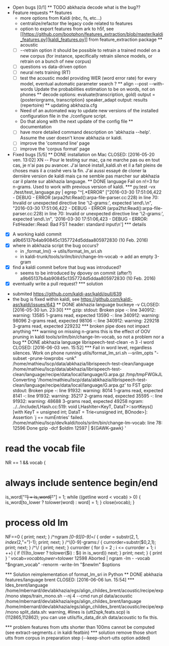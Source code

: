 <!-- -*-org-*- this comment force org-mode in emacs -->

* Open bugs [0/1]
** TODO abkhazia decode
   what is the bug??
* Feature requests
** features
   - more options from Kaldi (nbc, fs, etc...)
   - centralize/refactor the legacy code related to features
   - option to export features from ark to h5f, see
     [[https://github.com/bootphon/features_extraction/blob/master/kaldi_features.py][kaldi_features.py]] from feature_extraction package
** acoustic
   - [ ] --retrain option
     it should be possible to retrain a trained model on a new corpus
     (for instance, specifically retrain silence models, or retrain on a
     bunch of new corpus)
   - [ ] questions vs data-driven option
   - [ ] neural nets training (RT)
   - [ ] test the acoustic model
     providing WER (word error rate) for every model, eventual
     automatic parameter search ?
** align --post --with-words
   Update the probabilities estimation to be on words, not on phones
** decode
   options:
      evaluate(transcription, gold)
      output = {posteriorgrams, transcription}
      speaker_adapt
      output: results (repertoire)
** updating abkhazia.cfg
   - Need of an automated way to update new versions of the installed
     configuration file in the ./configure script.
   - Do that along with the next update of the config file
** documentation
  - [ ] have more detailed command description on 'abkhazia <command>
    --help'. Assume the user doesn't know abkhazia or kaldi.
  - [ ] improve the 'command line' page
  - [ ] improve the 'corpus format' page
* Fixed bugs [5/5]
** DONE installation on Mac
   CLOSED: [2016-05-20 ven. 13:02]
   XN -- Pour le testing sur mac, ça ne marche pas ou en tout cas, je
   n'ai pas pu avancer.  J'ai lancé install_kaldi.sh et il a fait
   pleins de choses mais il a crashé vers la fin.  J'ai aussi essayé
   de cloner la dernière version de kaldi mais ça ne semble pas
   marcher sur abkhazia car il plante sur abkhazia language.
** DONE language
   Fail on n!=3 for n-grams. Used to work with previous version of kaldi.
*** py.test -vx ./test/test_language.py | egrep "^\[.*ERROR"
    ["2016-03-30 17:51:06,422 - DEBUG - ERROR
    (arpa2fst:Read():arpa-file-parser.cc:228) in line 70: Invalid or
    unexpected directive line '\\2-grams:', expected \\end\\.\n",
    "2016-03-30 17:51:06,422 - DEBUG - ERROR
    (arpa2fst:Read():arpa-file-parser.cc:228) in line 70: Invalid or
    unexpected directive line '\\2-grams:', expected \\end\\.\n",
    '2016-03-30 17:51:06,423 - DEBUG - ERROR: FstHeader::Read: Bad FST
    header: standard input\n']
*** details
 - [X] A working kaldi commit
    a9b65137b4ab90845c1357724d5ddaa805972830 (10 Feb. 2016)
 - [X] where in abkhazia script the bug occurs?
   - in _format_lm() -> utils/format_lm_sri.sh
   - in kaldi-trunk/tools/srilm/bin/change-lm-vocab -> add an empty 3-gram
 - [X] find a kaldi commit before that bug was introduced?
   - seems to be introduced by dpovey on commit (after?)
     a9b65137b4ab90845c1357724d5ddaa805972830 (10 Feb. 2016)
 - [X] eventually write a pull request?
*** solution
 - submited https://github.com/kaldi-asr/kaldi/pull/639
 - the bug is fixed within kaldi, see https://github.com/kaldi-asr/kaldi/issues/643
** DONE abkhazia language buckeye -v
   CLOSED: [2016-05-30 lun. 23:30]
*** gzip: stdout: Broken pipe
   -: line 340912: warning: 13585 1-grams read, expected 13590
   -: line 340912: warning: 98096 2-grams read, expected 98106
   -: line 340912: warning: 229218 3-grams read, expected 229232
*** broken pipe does not impact anything
*** warning on missing n-grams
    this is the effect of OOV pruning in kaldi
    tools/srilm/bin/change-lm-vocab, so not a problem nor a bug
** DONE abkhazia language librispeech-test-clean -n 3 -l word
   CLOSED: [2016-06-03 ven. 15:52]
*** Fail in word level, regardless silences. Work on phone
running utils/format_lm_sri.sh --srilm_opts "-subset -prune-lowprobs -unk" /home/mathieu/lscp/data/abkhazia/librispeech-test-clean/language /home/mathieu/lscp/data/abkhazia/librispeech-test-clean/language/recipe/data/local/language/G.arpa.gz /tmp/tmpFWGkJL
Converting '/home/mathieu/lscp/data/abkhazia/librispeech-test-clean/language/recipe/data/local/language/G.arpa.gz' to FST
gzip: stdout: Broken pipe
-: line 91932: warning: 8014 1-grams read, expected 8141
-: line 91932: warning: 35217 2-grams read, expected 35595
-: line 91932: warning: 48688 3-grams read, expected 49258
ngram: ../../include/LHash.cc:519: void LHashIter<KeyT, DataT>::sortKeys() [with KeyT = unsigned int; DataT = Trie<unsigned int, BOnode>]: Assertion `j == numEntries' failed.
/home/mathieu/lscp/dev/kaldi/tools/srilm/bin/change-lm-vocab: line 78: 12596 Done                    gzip -dcf $oldlm
12597                       | ${GAWK-gawk} '
# read the vocab file
NR == 1 && vocab {
# always include sentence begin/end
is_word["<s>"] = is_word["</s>"] = 1;
while ((getline word < vocab) > 0) {
is_word[to_lower ? tolower(word) : word] = 1;
}
close(vocab);
}
# process old lm
NF==0 {
print; next;
}
/^ngram *[0-9][0-9]*=/ {
order = substr($2,1,index($2,"=")-1);
print;
next;
}
/^\\[0-9]-grams:/ {
currorder=substr($0,2,1);
print;
next;
}
/^\\/ {
print; next;
}
currorder {
for (i = 2 ; i <= currorder + 1; i ++) {
if (!((to_lower ? tolower($i) : $i) in is_word)) next;
}
print;
next;
}
{ print }
' vocab=$vocab to_lower=$tolower
12598 Aborted                 | ngram -lm - -vocab "$ngram_vocab" -renorm -write-lm "$newlm" $options

*** Solution
reimplementation of format_lm_sri in Python
** DONE abkhazia features/language brent
   CLOSED: [2016-06-06 lun. 15:54]
*** ldes_brent/language /home/mbernard/dev/abkhazia/egs/align_childes_brent/acoustic/recipe/exp/mono
steps/train_mono.sh --nj 4 --cmd run.pl data/acoustic /home/mbernard/dev/abkhazia/egs/align_childes_brent/language /home/mbernard/dev/abkhazia/egs/align_childes_brent/acoustic/recipe/exp/mono
split_data.sh: warning, #lines is (utt2spk,feats.scp) is (112865,112862); you can
use utils/fix_data_dir.sh data/acoustic to fix this.

*** problem
features from utts shorter than 100ms cannot be computed (see
extract-segments.c in kaldi featbin)
*** solution
remove those short utts from corpus in preparation step
(--keep-short-utts option added)

